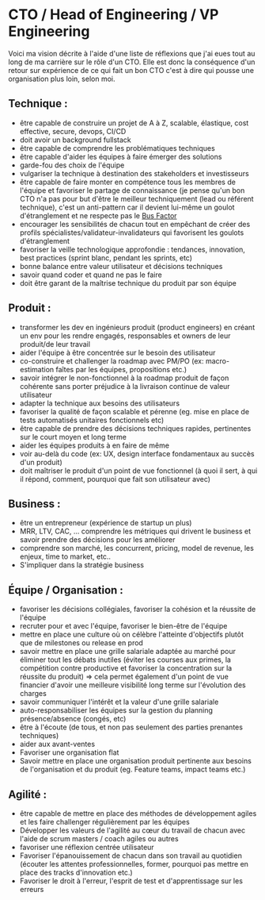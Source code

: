 # CTO / Head of Engineering / VP Engineering

Voici ma vision décrite à l'aide d'une liste de réflexions que j'ai eues tout au long de ma carrière sur le rôle d'un CTO.
Elle est donc la conséquence d'un retour sur expérience de ce qui fait un bon CTO c'est à dire qui pousse une organisation plus loin, selon moi.

## Technique :

* être capable de construire un projet de A à Z, scalable, élastique, cost effective, secure, devops, CI/CD
* doit avoir un background fullstack
* être capable de comprendre les problématiques techniques
* être capable d'aider les équipes à faire émerger des solutions
* garde-fou des choix de l'équipe
* vulgariser la technique à destination des stakeholders et investisseurs
* être capable de faire monter en compétence tous les membres de l'équipe et favoriser le partage de connaissance (je pense qu'un bon CTO n'a pas pour but d'être le meilleur techniquement (lead ou référent technique), c'est un anti-pattern car il devient lui-même un goulot d'étranglement et ne respecte pas le [Bus Factor](https://fr.wikipedia.org/wiki/Facteur_d%27autobus)
* encourager les sensibilités de chacun tout en empêchant de créer des profils spécialistes/validateur-invalidateurs qui favorisent les goulots d'étranglement
* favoriser la veille technologique approfondie : tendances, innovation, best practices (sprint blanc, pendant les sprints, etc)
* bonne balance entre valeur utilisateur et décisions techniques
* savoir quand coder et quand ne pas le faire
* doit être garant de la maîtrise technique du produit par son équipe

## Produit :

* transformer les dev en ingénieurs produit (product engineers) en créant un env pour les rendre engagés, responsables et owners de leur produit/de leur travail
* aider l'équipe à être concentrée sur le besoin des utilisateur
* co-construire et challenger la roadmap avec PM/PO (ex: macro-estimation faîtes par les équipes, propositions etc.)
* savoir intégrer le non-fonctionnel à la roadmap produit de façon cohérente sans porter préjudice à la livraison continue de valeur utilisateur
* adapter la technique aux besoins des utilisateurs
* favoriser la qualité de façon scalable et pérenne (eg. mise en place de tests automatisés unitaires fonctionnels etc)
* être capable de prendre des décisions techniques rapides, pertinentes sur le court moyen et long terme
* aider les équipes produits à en faire de même
* voir au-delà du code (ex: UX, design interface fondamentaux au succès d'un produit)
* doit maîtriser le produit d'un point de vue fonctionnel (à quoi il sert, à qui il répond, comment, pourquoi que fait son utilisateur avec)

## Business :

* être un entrepreneur (expérience de startup un plus)
* MRR, LTV, CAC, ... comprendre les métriques qui drivent le business et savoir prendre des décisions pour les améliorer
* comprendre son marché, les concurrent, pricing, model de revenue, les enjeux, time to market, etc..
* S'impliquer dans la stratégie business

## Équipe / Organisation :

* favoriser les décisions collégiales, favoriser la cohésion et la réussite de l'équipe
* recruter pour et avec l'équipe, favoriser le bien-être de l'équipe
* mettre en place une culture où on célèbre l'atteinte d'objectifs plutôt que de milestones ou release en prod
* savoir mettre en place une grille salariale adaptée au marché pour éliminer tout les débats inutiles (éviter les courses aux primes, la compétition contre productive et favoriser la concentration sur la réussite du produit) => cela permet également d'un point de vue financier d'avoir une meilleure visibilité long terme sur l'évolution des charges
* savoir communiquer l'intérêt et la valeur d'une grille salariale
* auto-responsabiliser les équipes sur la gestion du planning présence/absence (congés, etc)
* être à l'écoute (de tous, et non pas seulement des parties prenantes techniques)
* aider aux avant-ventes
* Favoriser une organisation flat
* Savoir mettre en place une organisation produit pertinente aux besoins de l'organisation et du produit (eg. Feature teams, impact teams etc.)

## Agilité :

* être capable de mettre en place des méthodes de développement agiles et les faire challenger régulièrement par les équipes
* Développer les valeurs de l'agilité au cœur du travail de chacun avec l'aide de scrum masters / coach agiles ou autres
* favoriser une réflexion centrée utilisateur
* Favoriser l'épanouissement de chacun dans son travail au quotidien (écouter les attentes professionnelles, former, pourquoi pas mettre en place des tracks d'innovation etc.)
* Favoriser le droit à l'erreur, l'esprit de test et d'apprentissage sur les erreurs
